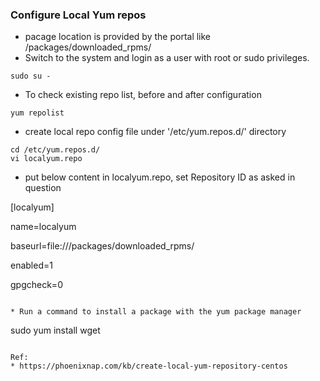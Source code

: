 ### Configure Local Yum repos

* pacage location is provided by the portal like /packages/downloaded_rpms/
*  Switch to the system and login as a user with root or sudo privileges.
```
sudo su -
```
* To check existing repo list, before and after configuration
```
yum repolist
```
* create local repo config file under '/etc/yum.repos.d/' directory
```
cd /etc/yum.repos.d/
vi localyum.repo
```
* put below content in localyum.repo,  set Repository ID as asked in question

[localyum]

name=localyum

baseurl=file:///packages/downloaded_rpms/

enabled=1

gpgcheck=0
```

* Run a command to install a package with the yum package manager
```
sudo yum install wget

```

Ref:
* https://phoenixnap.com/kb/create-local-yum-repository-centos

